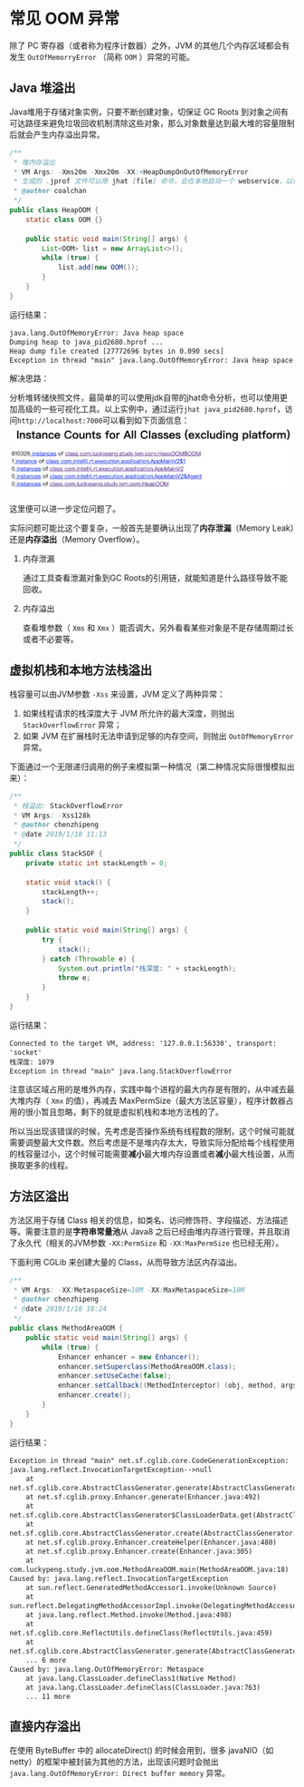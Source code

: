 # 常见 OOM 异常

除了 PC 寄存器（或者称为程序计数器）之外，JVM 的其他几个内存区域都会有发生 `OutOfMemorryError` （简称 `OOM` ）异常的可能。

## Java 堆溢出

Java堆用于存储对象实例，只要不断创建对象，切保证 GC Roots 到对象之间有可达路径来避免垃圾回收机制清除这些对象，那么对象数量达到最大堆的容量限制后就会产生内存溢出异常。

```java
/**
 * 堆内存溢出
 * VM Args: -Xms20m -Xmx20m -XX:+HeapDumpOnOutOfMemoryError
 * 生成的 .jprof 文件可以用 jhat [file] 命令，会在本地启动一个 webservice，以便进一步定位问题
 * @author coalchan
 */
public class HeapOOM {
    static class OOM {}

    public static void main(String[] args) {
        List<OOM> list = new ArrayList<>();
        while (true) {
            list.add(new OOM());
        }
    }
}
```

运行结果：

```
java.lang.OutOfMemoryError: Java heap space
Dumping heap to java_pid2680.hprof ...
Heap dump file created [27772696 bytes in 0.090 secs]
Exception in thread "main" java.lang.OutOfMemoryError: Java heap space
```

解决思路：

分析堆转储快照文件，最简单的可以使用jdk自带的jhat命令分析，也可以使用更加高级的一些可视化工具。以上实例中，通过运行`jhat java_pid2680.hprof`，访问`http://localhost:7000`可以看到如下页面信息：
![](../img/jvm-heap-jhat.png)

这里便可以进一步定位问题了。

实际问题可能比这个要复杂，一般首先是要确认出现了**内存泄漏**（Memory Leak）还是**内存溢出**（Memory Overflow）。

1. 内存泄漏

   通过工具查看泄漏对象到GC Roots的引用链，就能知道是什么路径导致不能回收。

2. 内存溢出

   查看堆参数（ `Xms` 和 `Xmx` ）能否调大，另外看看某些对象是不是存储周期过长或者不必要等。

## 虚拟机栈和本地方法栈溢出

栈容量可以由JVM参数 `-Xss` 来设置，JVM 定义了两种异常：

1. 如果线程请求的栈深度大于 JVM 所允许的最大深度，则抛出 `StackOverflowError` 异常；
2. 如果 JVM 在扩展栈时无法申请到足够的内存空间，则抛出 `OutOfMemoryError` 异常。

下面通过一个无限递归调用的例子来模拟第一种情况（第二种情况实际很慢模拟出来）：

```java
/**
 * 栈溢出: StackOverflowError
 * VM Args: -Xss128k
 * @author chenzhipeng
 * @date 2019/1/18 11:13
 */
public class StackSOF {
    private static int stackLength = 0;

    static void stack() {
        stackLength++;
        stack();
    }

    public static void main(String[] args) {
        try {
            stack();
        } catch (Throwable e) {
            System.out.println("栈深度: " + stackLength);
            throw e;
        }
    }
}
```

运行结果：

```
Connected to the target VM, address: '127.0.0.1:56330', transport: 'socket'
栈深度: 1079
Exception in thread "main" java.lang.StackOverflowError
```

注意该区域占用的是堆外内存，实践中每个进程的最大内存是有限的，从中减去最大堆内存（ `Xmx` 的值），再减去 MaxPermSize（最大方法区容量），程序计数器占用的很小暂且忽略，剩下的就是虚拟机栈和本地方法栈的了。

所以当出现该错误的时候，先考虑是否操作系统有线程数的限制，这个时候可能就需要调整最大文件数。然后考虑是不是堆内存太大，导致实际分配给每个线程使用的栈容量过小，这个时候可能需要**减小**最大堆内存设置或者**减小**最大栈设置，从而换取更多的线程。

## 方法区溢出

方法区用于存储 Class 相关的信息，如类名、访问修饰符、字段描述、方法描述等。需要注意的是**字符串常量池**从 Java8 之后已经由堆内存进行管理，并且取消了永久代（相关的JVM参数 `-XX:PermSize` 和 `-XX:MaxPermSize` 也已经无用）。

下面利用 CGLib 来创建大量的 Class，从而导致方法区内存溢出。

```java
/**
 * VM Args: -XX:MetaspaceSize=10M -XX:MaxMetaspaceSize=10M
 * @author chenzhipeng
 * @date 2019/1/18 18:24
 */
public class MethodAreaOOM {
    public static void main(String[] args) {
        while (true) {
            Enhancer enhancer = new Enhancer();
            enhancer.setSuperclass(MethodAreaOOM.class);
            enhancer.setUseCache(false);
            enhancer.setCallback((MethodInterceptor) (obj, method, args1, proxy) -> proxy.invoke(obj, args1));
            enhancer.create();
        }
    }
}
```

运行结果：

```
Exception in thread "main" net.sf.cglib.core.CodeGenerationException: java.lang.reflect.InvocationTargetException-->null
	at net.sf.cglib.core.AbstractClassGenerator.generate(AbstractClassGenerator.java:345)
	at net.sf.cglib.proxy.Enhancer.generate(Enhancer.java:492)
	at net.sf.cglib.core.AbstractClassGenerator$ClassLoaderData.get(AbstractClassGenerator.java:114)
	at net.sf.cglib.core.AbstractClassGenerator.create(AbstractClassGenerator.java:291)
	at net.sf.cglib.proxy.Enhancer.createHelper(Enhancer.java:480)
	at net.sf.cglib.proxy.Enhancer.create(Enhancer.java:305)
	at com.luckypeng.study.jvm.oom.MethodAreaOOM.main(MethodAreaOOM.java:18)
Caused by: java.lang.reflect.InvocationTargetException
	at sun.reflect.GeneratedMethodAccessor1.invoke(Unknown Source)
	at sun.reflect.DelegatingMethodAccessorImpl.invoke(DelegatingMethodAccessorImpl.java:43)
	at java.lang.reflect.Method.invoke(Method.java:498)
	at net.sf.cglib.core.ReflectUtils.defineClass(ReflectUtils.java:459)
	at net.sf.cglib.core.AbstractClassGenerator.generate(AbstractClassGenerator.java:336)
	... 6 more
Caused by: java.lang.OutOfMemoryError: Metaspace
	at java.lang.ClassLoader.defineClass1(Native Method)
	at java.lang.ClassLoader.defineClass(ClassLoader.java:763)
	... 11 more
```

 ## 直接内存溢出

在使用 ByteBuffer 中的 allocateDirect() 的时候会用到，很多 javaNIO（如 netty）的框架中被封装为其他的方法，出现该问题时会抛出 `java.lang.OutOfMemoryError: Direct buffer memory` 异常。